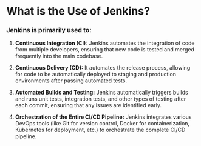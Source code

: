 # What is the Use of Jenkins?

### Jenkins is primarily used to:

1. **Continuous Integration (CI):** Jenkins automates the integration of code from multiple developers, ensuring that new code is tested and merged frequently into the main codebase.
   
2. **Continuous Delivery (CD):** It automates the release process, allowing for code to be automatically deployed to staging and production environments after passing automated tests.
   
3. **Automated Builds and Testing:** Jenkins automatically triggers builds and runs unit tests, integration tests, and other types of testing after each commit, ensuring that any issues are identified early.

4. **Orchestration of the Entire CI/CD Pipeline:** Jenkins integrates various DevOps tools (like Git for version control, Docker for containerization, Kubernetes for deployment, etc.) to orchestrate the complete CI/CD pipeline.
   
